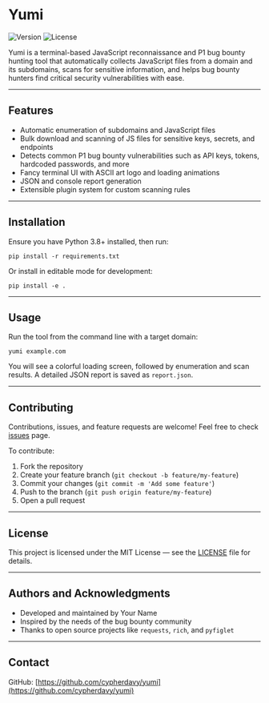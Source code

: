 
# Yumi

![Version](https://img.shields.io/badge/version-0.1-blue)
![License](https://img.shields.io/badge/license-MIT-green)

Yumi is a terminal-based JavaScript reconnaissance and P1 bug bounty hunting tool that automatically collects JavaScript files from a domain and its subdomains, scans for sensitive information, and helps bug bounty hunters find critical security vulnerabilities with ease.

---

## Features

- Automatic enumeration of subdomains and JavaScript files
- Bulk download and scanning of JS files for sensitive keys, secrets, and endpoints
- Detects common P1 bug bounty vulnerabilities such as API keys, tokens, hardcoded passwords, and more
- Fancy terminal UI with ASCII art logo and loading animations
- JSON and console report generation
- Extensible plugin system for custom scanning rules

---

## Installation

Ensure you have Python 3.8+ installed, then run:

```
pip install -r requirements.txt
```

Or install in editable mode for development:

```
pip install -e .
```

---

## Usage

Run the tool from the command line with a target domain:

```
yumi example.com
```

You will see a colorful loading screen, followed by enumeration and scan results. A detailed JSON report is saved as `report.json`.

---

## Contributing

Contributions, issues, and feature requests are welcome! Feel free to check [issues](https://github.com/yourgithub/yumi/issues) page.

To contribute:

1. Fork the repository
2. Create your feature branch (`git checkout -b feature/my-feature`)
3. Commit your changes (`git commit -m 'Add some feature'`)
4. Push to the branch (`git push origin feature/my-feature`)
5. Open a pull request

---

## License

This project is licensed under the MIT License — see the [LICENSE](LICENSE) file for details.

---

## Authors and Acknowledgments

- Developed and maintained by Your Name  
- Inspired by the needs of the bug bounty community  
- Thanks to open source projects like `requests`, `rich`, and `pyfiglet`

---

## Contact


GitHub: [https://github.com/cypherdavy/yumi](https://github.com/cypherdavy/yumi)
